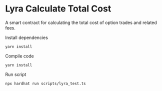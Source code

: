 # Lyra Calculate Total Cost
A smart contract for calculating the total cost of option trades and related fees.

Install dependencies

```shell
yarn install
```

Compile code

```shell
yarn install
```

Run script

```shell
npx hardhat run scripts/lyra_test.ts
```